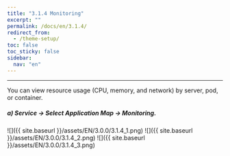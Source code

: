 ```yaml
---
title: "3.1.4 Monitoring"
excerpt: ""
permalink: /docs/en/3.1.4/
redirect_from:
  - /theme-setup/
toc: false
toc_sticky: false
sidebar:
  nav: "en"
---
```



---

You can view resource usage \(CPU, memory, and network\) by server, pod, or container.

##### a\) Service → Select Application Map → Monitoring.
![]({{ site.baseurl }}/assets/EN/3.0.0/3.1.4_1.png)
![]({{ site.baseurl }}/assets/EN/3.0.0/3.1.4_2.png)
![]({{ site.baseurl }}/assets/EN/3.0.0/3.1.4_3.png)
